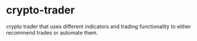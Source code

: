 # crypto-trader
crypto trader that uses different indicators and trading functionality to either recommend trades or automate them.


